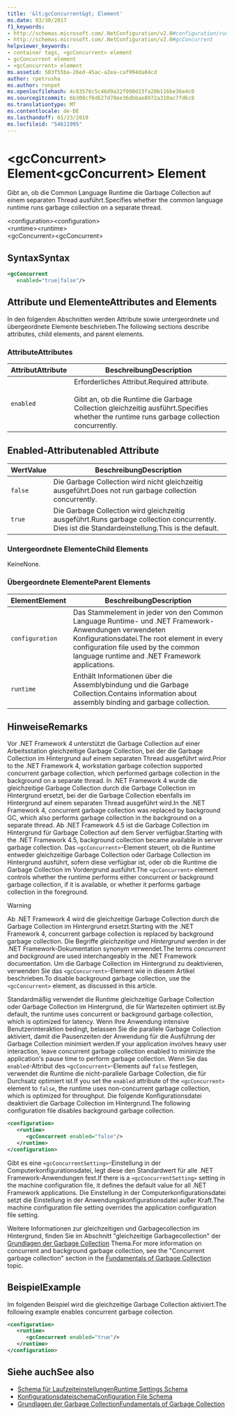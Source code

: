 ```yaml
---
title: '&lt;gcConcurrent&gt; Element'
ms.date: 03/30/2017
f1_keywords:
- http://schemas.microsoft.com/.NetConfiguration/v2.0#configuration/runtime/gcConcurrent
- http://schemas.microsoft.com/.NetConfiguration/v2.0#gcConcurrent
helpviewer_keywords:
- container tags, <gcConcurrent> element
- gcConcurrent element
- <gcConcurrent> element
ms.assetid: 503f55ba-26ed-45ac-a2ea-caf994da04cd
author: rpetrusha
ms.author: ronpet
ms.openlocfilehash: 4c83576c5c46d9a32f990d23fa20b116be36e4c0
ms.sourcegitcommit: 6b308cf6d627d78ee36dbbae8972a310ac7fd6c8
ms.translationtype: MT
ms.contentlocale: de-DE
ms.lasthandoff: 01/23/2019
ms.locfileid: "54611995"
---
```

# <a name="ltgcconcurrentgt-element"></a><span data-ttu-id="7d23f-102">&lt;gcConcurrent&gt; Element</span><span class="sxs-lookup"><span data-stu-id="7d23f-102">&lt;gcConcurrent&gt; Element</span></span>
<span data-ttu-id="7d23f-103">Gibt an, ob die Common Language Runtime die Garbage Collection auf einem separaten Thread ausführt.</span><span class="sxs-lookup"><span data-stu-id="7d23f-103">Specifies whether the common language runtime runs garbage collection on a separate thread.</span></span>  
  
 <span data-ttu-id="7d23f-104">\<configuration></span><span class="sxs-lookup"><span data-stu-id="7d23f-104">\<configuration></span></span>  
<span data-ttu-id="7d23f-105">\<runtime></span><span class="sxs-lookup"><span data-stu-id="7d23f-105">\<runtime></span></span>  
<span data-ttu-id="7d23f-106">\<gcConcurrent></span><span class="sxs-lookup"><span data-stu-id="7d23f-106">\<gcConcurrent></span></span>  
  
## <a name="syntax"></a><span data-ttu-id="7d23f-107">Syntax</span><span class="sxs-lookup"><span data-stu-id="7d23f-107">Syntax</span></span>  
  
```xml  
<gcConcurrent    
   enabled="true|false"/>  
```  
  
## <a name="attributes-and-elements"></a><span data-ttu-id="7d23f-108">Attribute und Elemente</span><span class="sxs-lookup"><span data-stu-id="7d23f-108">Attributes and Elements</span></span>  
 <span data-ttu-id="7d23f-109">In den folgenden Abschnitten werden Attribute sowie untergeordnete und übergeordnete Elemente beschrieben.</span><span class="sxs-lookup"><span data-stu-id="7d23f-109">The following sections describe attributes, child elements, and parent elements.</span></span>  
  
### <a name="attributes"></a><span data-ttu-id="7d23f-110">Attribute</span><span class="sxs-lookup"><span data-stu-id="7d23f-110">Attributes</span></span>  
  
|<span data-ttu-id="7d23f-111">Attribut</span><span class="sxs-lookup"><span data-stu-id="7d23f-111">Attribute</span></span>|<span data-ttu-id="7d23f-112">Beschreibung</span><span class="sxs-lookup"><span data-stu-id="7d23f-112">Description</span></span>|  
|---------------|-----------------|  
|`enabled`|<span data-ttu-id="7d23f-113">Erforderliches Attribut.</span><span class="sxs-lookup"><span data-stu-id="7d23f-113">Required attribute.</span></span><br /><br /> <span data-ttu-id="7d23f-114">Gibt an, ob die Runtime die Garbage Collection gleichzeitig ausführt.</span><span class="sxs-lookup"><span data-stu-id="7d23f-114">Specifies whether the runtime runs garbage collection concurrently.</span></span>|  
  
## <a name="enabled-attribute"></a><span data-ttu-id="7d23f-115">Enabled-Attribut</span><span class="sxs-lookup"><span data-stu-id="7d23f-115">enabled Attribute</span></span>  
  
|<span data-ttu-id="7d23f-116">Wert</span><span class="sxs-lookup"><span data-stu-id="7d23f-116">Value</span></span>|<span data-ttu-id="7d23f-117">Beschreibung</span><span class="sxs-lookup"><span data-stu-id="7d23f-117">Description</span></span>|  
|-----------|-----------------|  
|`false`|<span data-ttu-id="7d23f-118">Die Garbage Collection wird nicht gleichzeitig ausgeführt.</span><span class="sxs-lookup"><span data-stu-id="7d23f-118">Does not run garbage collection concurrently.</span></span>|  
|`true`|<span data-ttu-id="7d23f-119">Die Garbage Collection wird gleichzeitig ausgeführt.</span><span class="sxs-lookup"><span data-stu-id="7d23f-119">Runs garbage collection concurrently.</span></span> <span data-ttu-id="7d23f-120">Dies ist die Standardeinstellung.</span><span class="sxs-lookup"><span data-stu-id="7d23f-120">This is the default.</span></span>|  
  
### <a name="child-elements"></a><span data-ttu-id="7d23f-121">Untergeordnete Elemente</span><span class="sxs-lookup"><span data-stu-id="7d23f-121">Child Elements</span></span>  
 <span data-ttu-id="7d23f-122">Keine</span><span class="sxs-lookup"><span data-stu-id="7d23f-122">None.</span></span>  
  
### <a name="parent-elements"></a><span data-ttu-id="7d23f-123">Übergeordnete Elemente</span><span class="sxs-lookup"><span data-stu-id="7d23f-123">Parent Elements</span></span>  
  
|<span data-ttu-id="7d23f-124">Element</span><span class="sxs-lookup"><span data-stu-id="7d23f-124">Element</span></span>|<span data-ttu-id="7d23f-125">Beschreibung</span><span class="sxs-lookup"><span data-stu-id="7d23f-125">Description</span></span>|  
|-------------|-----------------|  
|`configuration`|<span data-ttu-id="7d23f-126">Das Stammelement in jeder von den Common Language Runtime- und .NET Framework-Anwendungen verwendeten Konfigurationsdatei.</span><span class="sxs-lookup"><span data-stu-id="7d23f-126">The root element in every configuration file used by the common language runtime and .NET Framework applications.</span></span>|  
|`runtime`|<span data-ttu-id="7d23f-127">Enthält Informationen über die Assemblybindung und die Garbage Collection.</span><span class="sxs-lookup"><span data-stu-id="7d23f-127">Contains information about assembly binding and garbage collection.</span></span>|  
  
## <a name="remarks"></a><span data-ttu-id="7d23f-128">Hinweise</span><span class="sxs-lookup"><span data-stu-id="7d23f-128">Remarks</span></span>  
 <span data-ttu-id="7d23f-129">Vor .NET Framework 4 unterstützt die Garbage Collection auf einer Arbeitsstation gleichzeitige Garbage Collection, bei der die Garbage Collection im Hintergrund auf einem separaten Thread ausgeführt wird.</span><span class="sxs-lookup"><span data-stu-id="7d23f-129">Prior to the .NET Framework 4, workstation garbage collection supported concurrent garbage collection, which performed garbage collection in the background on a separate thread.</span></span> <span data-ttu-id="7d23f-130">In .NET Framework 4 wurde die gleichzeitige Garbage Collection durch die Garbage Collection im Hintergrund ersetzt, bei der die Garbage Collection ebenfalls im Hintergrund auf einem separaten Thread ausgeführt wird.</span><span class="sxs-lookup"><span data-stu-id="7d23f-130">In the .NET Framework 4, concurrent garbage collection was replaced by background GC, which also performs garbage collection in the background on a separate thread.</span></span> <span data-ttu-id="7d23f-131">Ab .NET Framework 4.5 ist die Garbage Collection im Hintergrund für Garbage Collection auf dem Server verfügbar.</span><span class="sxs-lookup"><span data-stu-id="7d23f-131">Starting with the .NET Framework 4.5, background collection became available in server garbage collection.</span></span> <span data-ttu-id="7d23f-132">Das `<gcConcurrent>`-Element steuert, ob die Runtime entweder gleichzeitige Garbage Collection oder Garbage Collection im Hintergrund ausführt, sofern diese verfügbar ist, oder ob die Runtime die Garbage Collection im Vordergrund ausführt.</span><span class="sxs-lookup"><span data-stu-id="7d23f-132">The `<gcConcurrent>` element controls whether the runtime performs either concurrent or background garbage collection, if it is available, or whether it performs garbage collection in the foreground.</span></span>  
  
> [!WARNING]
>  <span data-ttu-id="7d23f-133">Ab .NET Framework 4 wird die gleichzeitige Garbage Collection durch die Garbage Collection im Hintergrund ersetzt.</span><span class="sxs-lookup"><span data-stu-id="7d23f-133">Starting with the .NET Framework 4, concurrent garbage collection is replaced by background garbage collection.</span></span> <span data-ttu-id="7d23f-134">Die Begriffe *gleichzeitige* und *Hintergrund* werden in der .NET Framework-Dokumentation synonym verwendet.</span><span class="sxs-lookup"><span data-stu-id="7d23f-134">The terms *concurrent* and *background* are used interchangeably in the .NET Framework documentation.</span></span> <span data-ttu-id="7d23f-135">Um die Garbage Collection im Hintergrund zu deaktivieren, verwenden Sie das `<gcConcurrent>`-Element wie in diesem Artikel beschrieben.</span><span class="sxs-lookup"><span data-stu-id="7d23f-135">To disable background garbage collection, use the `<gcConcurrent>` element, as discussed in this article.</span></span>  
  
 <span data-ttu-id="7d23f-136">Standardmäßig verwendet die Runtime gleichzeitige Garbage Collection oder Garbage Collection im Hintergrund, die für Wartezeiten optimiert ist.</span><span class="sxs-lookup"><span data-stu-id="7d23f-136">By default, the runtime uses concurrent or background garbage collection, which is optimized for latency.</span></span> <span data-ttu-id="7d23f-137">Wenn Ihre Anwendung intensive Benutzerinteraktion bedingt, belassen Sie die parallele Garbage Collection aktiviert, damit die Pausenzeiten der Anwendung für die Ausführung der Garbage Collection minimiert werden.</span><span class="sxs-lookup"><span data-stu-id="7d23f-137">If your application involves heavy user interaction, leave concurrent garbage collection enabled to minimize the application's pause time to perform garbage collection.</span></span> <span data-ttu-id="7d23f-138">Wenn Sie das `enabled`-Attribut des `<gcConcurrent>`-Elements auf `false` festlegen, verwendet die Runtime die nicht-parallele Garbage Collection, die für Durchsatz optimiert ist.</span><span class="sxs-lookup"><span data-stu-id="7d23f-138">If you set the `enabled` attribute of the `<gcConcurrent>` element to `false`, the runtime uses non-concurrent garbage collection, which is optimized for throughput.</span></span> <span data-ttu-id="7d23f-139">Die folgende Konfigurationsdatei deaktiviert die Garbage Collection im Hintergrund.</span><span class="sxs-lookup"><span data-stu-id="7d23f-139">The following configuration file disables background garbage collection.</span></span>  
  
```xml  
<configuration>  
   <runtime>  
      <gcConcurrent enabled="false"/>  
   </runtime>  
</configuration>  
```  
  
 <span data-ttu-id="7d23f-140">Gibt es eine `<gcConcurrentSetting>`-Einstellung in der Computerkonfigurationsdatei, legt diese den Standardwert für alle .NET Framework-Anwendungen fest.</span><span class="sxs-lookup"><span data-stu-id="7d23f-140">If there is a `<gcConcurrentSetting>` setting in the machine configuration file, it defines the default value for all .NET Framework applications.</span></span> <span data-ttu-id="7d23f-141">Die Einstellung in der Computerkonfigurationsdatei setzt die Einstellung in der Anwendungskonfigurationsdatei außer Kraft.</span><span class="sxs-lookup"><span data-stu-id="7d23f-141">The machine configuration file setting overrides the application configuration file setting.</span></span>  
  
 <span data-ttu-id="7d23f-142">Weitere Informationen zur gleichzeitigen und Garbagecollection im Hintergrund, finden Sie im Abschnitt "gleichzeitige Garbagecollection" der [Grundlagen der Garbage Collection](../../../../../docs/standard/garbage-collection/fundamentals.md) Thema.</span><span class="sxs-lookup"><span data-stu-id="7d23f-142">For more information on concurrent and background garbage collection, see the "Concurrent garbage collection" section in the [Fundamentals of Garbage Collection](../../../../../docs/standard/garbage-collection/fundamentals.md) topic.</span></span>  
  
## <a name="example"></a><span data-ttu-id="7d23f-143">Beispiel</span><span class="sxs-lookup"><span data-stu-id="7d23f-143">Example</span></span>  
 <span data-ttu-id="7d23f-144">Im folgenden Beispiel wird die gleichzeitige Garbage Collection aktiviert.</span><span class="sxs-lookup"><span data-stu-id="7d23f-144">The following example enables concurrent garbage collection.</span></span>  
  
```xml  
<configuration>  
   <runtime>  
      <gcConcurrent enabled="true"/>  
   </runtime>  
</configuration>  
```  
  
## <a name="see-also"></a><span data-ttu-id="7d23f-145">Siehe auch</span><span class="sxs-lookup"><span data-stu-id="7d23f-145">See also</span></span>
- [<span data-ttu-id="7d23f-146">Schema für Laufzeiteinstellungen</span><span class="sxs-lookup"><span data-stu-id="7d23f-146">Runtime Settings Schema</span></span>](../../../../../docs/framework/configure-apps/file-schema/runtime/index.md)
- [<span data-ttu-id="7d23f-147">Konfigurationsdateischema</span><span class="sxs-lookup"><span data-stu-id="7d23f-147">Configuration File Schema</span></span>](../../../../../docs/framework/configure-apps/file-schema/index.md)
- [<span data-ttu-id="7d23f-148">Grundlagen der Garbage Collection</span><span class="sxs-lookup"><span data-stu-id="7d23f-148">Fundamentals of Garbage Collection</span></span>](../../../../../docs/standard/garbage-collection/fundamentals.md)
